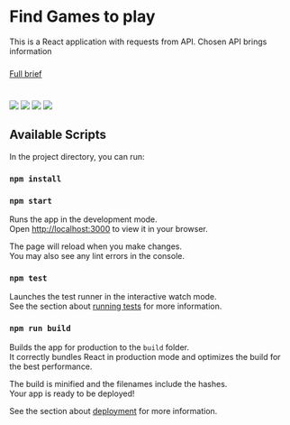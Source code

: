 # Find Games to play

This is a React application with requests from API. Chosen API brings information 

### <a href="https://github.com/codeclan/g28_classnotes/blob/main/week_07/day_4/weekend_homework/weekend_homework.md">
Full brief</a>
#

![](screenshots/1.png)
![](screenshots/2.png)
![](screenshots/3.png)
![](screenshots/4.png)


## Available Scripts

In the project directory, you can run:

### `npm install`

### `npm start`

Runs the app in the development mode.\
Open [http://localhost:3000](http://localhost:3000) to view it in your browser.

The page will reload when you make changes.\
You may also see any lint errors in the console.

### `npm test`

Launches the test runner in the interactive watch mode.\
See the section about [running tests](https://facebook.github.io/create-react-app/docs/running-tests) for more information.

### `npm run build`

Builds the app for production to the `build` folder.\
It correctly bundles React in production mode and optimizes the build for the best performance.

The build is minified and the filenames include the hashes.\
Your app is ready to be deployed!

See the section about [deployment](https://facebook.github.io/create-react-app/docs/deployment) for more information.